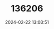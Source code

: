 ---
title: "136206"
category: "Microcebus mamiratra"
draft: false
date: 2024-02-22 13:03:51
languages:
  English: ["Claire's Mouse Lemur"]
---